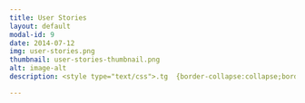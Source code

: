 ```yaml
---
title: User Stories
layout: default
modal-id: 9
date: 2014-07-12
img: user-stories.png
thumbnail: user-stories-thumbnail.png
alt: image-alt
description: <style type="text/css">.tg  {border-collapse:collapse;border-spacing:0;} .tg td{border-color:black;border-style:solid;border-width:1px;font-family:Arial, sans-serif;font-size:14px; overflow:hidden;padding:10px 5px;word-break:normal;} .tg th{border-color:black;border-style:solid;border-width:1px;font-family:Arial, sans-serif;font-size:14px; font-weight:normal;overflow:hidden;padding:10px 5px;word-break:normal;} .tg .tg-0lax{text-align:left;vertical-align:top} </style><table class="tg"><thead><tr><th class="tg-0lax">As ...</th><th class="tg-0lax">I want to ...</th><th class="tg-0lax">In order to ..</th></tr></thead><tbody><tr><td class="tg-0lax">Recorder</td><td class="tg-0lax">Record the track with my favorite app</td><td class="tg-0lax">be more productive</td></tr><tr><td class="tg-0lax">Recorder</td><td class="tg-0lax">be able to adjust the generated roadbook</td><td class="tg-0lax">add more details for navigation</td></tr><tr><td class="tg-0lax">Organizer</td><td class="tg-0lax">have a custom price plan</td><td class="tg-0lax">match my volume</td></tr><tr><td class="tg-0lax">Recorder</td><td class="tg-0lax">have a simple user experience and How-To tutorials</td><td class="tg-0lax">save time and be more productive</td></tr></tbody></table>

---
```

